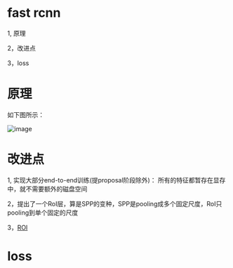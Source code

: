 # fast rcnn

1, 原理

2，改进点

3，loss

# 原理

如下图所示：

![image](https://user-images.githubusercontent.com/37278270/131208869-e62e6892-b287-4e5e-aa3e-12c751c3870e.png)

# 改进点

1, 实现大部分end-to-end训练(提proposal阶段除外)： 所有的特征都暂存在显存中，就不需要额外的磁盘空间

2，提出了一个RoI层，算是SPP的变种，SPP是pooling成多个固定尺度，RoI只pooling到单个固定的尺度

3，[ROI](./two.md)

# loss










